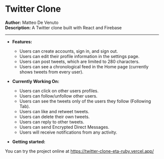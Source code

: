 # Twitter Clone

 **Author:** Matteo De Venuto
 <br>
 **Description:** A Twitter clone built with React and Firebase
<hr>

- **Features:**

  - Users can create accounts, sign in, and sign out.
  - Users can edit their profile information in the settings page.
  - Users can post tweets, which are limited to 280 characters.
  - Users can see a chronological feed in the Home page (currently shows tweets from every user).

- **Currently Working On:**

  - Users can click on other users profiles.
  - Users can follow/unfollow other users.
  - Users can see the tweets only of the users they follow (Following Tab).
  - Users can like and retweet tweets.
  - Users can delete their own tweets.
  - Users can reply to other tweets.
  - Users can send Encrypted Direct Messages.
  - Users will receive notifications from any activity.

- **Getting started:**

You can try the project online at https://twitter-clone-eta-ruby.vercel.app/


